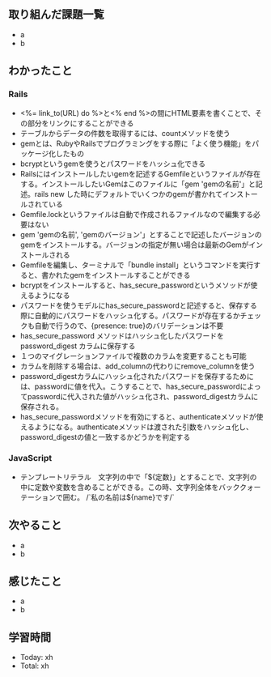## 取り組んだ課題一覧
- a
- b
## わかったこと
### Rails
- <%= link_to(URL) do %>と<% end %>の間にHTML要素を書くことで、その部分をリンクにすることができる
- テーブルからデータの件数を取得するには、countメソッドを使う
- gemとは、RubyやRailsでプログラミングをする際に「よく使う機能」をパッケージ化したもの
- bcryptというgemを使うとパスワードをハッシュ化できる
- Railsにはインストールしたいgemを記述するGemfileというファイルが存在する。インストールしたいGemはこのファイルに「gem 'gemの名前'」と記述。rails new した時にデフォルトでいくつかのgemが書かれてインストールされている
- Gemfile.lockというファイルは自動で作成されるファイルなので編集する必要はない
- gem 'gemの名前', 'gemのバージョン'」とすることで記述したバージョンのgemをインストールする。バージョンの指定が無い場合は最新のGemがインストールされる
- Gemfileを編集し、ターミナルで「bundle install」というコマンドを実行すると、書かれたgemをインストールすることができる
- bcryptをインストールすると、has_secure_passwordというメソッドが使えるようになる
- パスワードを使うモデルにhas_secure_passwordと記述すると、保存する際に自動的にパスワードをハッシュ化する。パスワードが存在するかチェックも自動で行うので、{presence: true}のバリデーションは不要
- has_secure_password メソッドはハッシュ化したパスワードを password_digest カラムに保存する
- １つのマイグレーションファイルで複数のカラムを変更することも可能
- カラムを削除する場合は、add_columnの代わりにremove_columnを使う
- password_digestカラムにハッシュ化されたパスワードを保存するためには、passwordに値を代入。こうすることで、has_secure_passwordによってpasswordに代入された値がハッシュ化され、password_digestカラムに保存される。
- has_secure_passwordメソッドを有効にすると、authenticateメソッドが使えるようになる。authenticateメソッドは渡された引数をハッシュ化し、password_digestの値と一致するかどうかを判定する

### JavaScript
- テンプレートリテラル　文字列の中で「${定数}」とすることで、文字列の中に定数や変数を含めることができる。この時、文字列全体をバッククォーテーションで囲む。 /`私の名前は${name}です/`
## 次やること
- a
- b
## 感じたこと
- a
- b
## 学習時間
- Today: xh
- Total: xh
